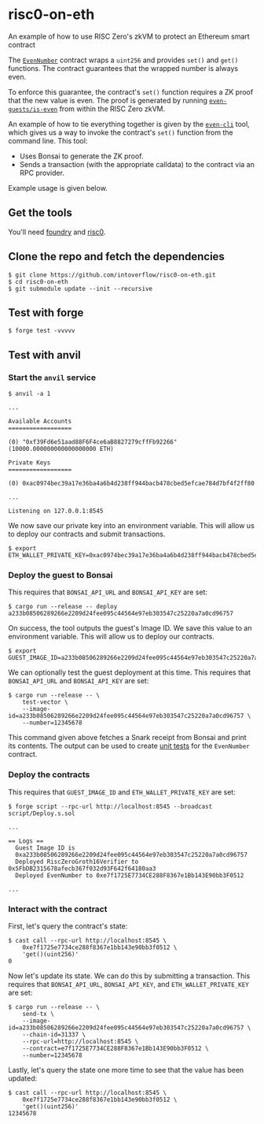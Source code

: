 # risc0-on-eth
An example of how to use RISC Zero's zkVM to protect an Ethereum smart contract

The [`EvenNumber`](https://github.com/intoverflow/risc0-on-eth/blob/main/contracts/EvenNumber.sol) contract wraps a `uint256` and provides `set()` and `get()` functions. The contract guarantees that the wrapped number is always even.

To enforce this guarantee, the contract's `set()` function requires a ZK proof that the new value is even. The proof is generated by running [`even-guests/is-even`](https://github.com/intoverflow/risc0-on-eth/blob/main/even-guests/is-even/src/main.rs) from within the RISC Zero zkVM.

An example of how to tie everything together is given by the [`even-cli`](https://github.com/intoverflow/risc0-on-eth/blob/main/even-cli/src/main.rs) tool, which gives us a way to invoke the contract's `set()` function from the command line. This tool:

* Uses Bonsai to generate the ZK proof.
* Sends a transaction (with the appropriate calldata) to the contract via an RPC provider.

Example usage is given below.

## Get the tools

You'll need [foundry](https://github.com/foundry-rs/foundry) and [risc0](https://github.com/risc0/risc0/).

## Clone the repo and fetch the dependencies

```console
$ git clone https://github.com/intoverflow/risc0-on-eth.git
$ cd risc0-on-eth
$ git submodule update --init --recursive
```

## Test with forge

```console
$ forge test -vvvvv
```

## Test with anvil

### Start the `anvil` service

```console
$ anvil -a 1

...

Available Accounts
==================

(0) "0xf39Fd6e51aad88F6F4ce6aB8827279cffFb92266" (10000.000000000000000000 ETH)

Private Keys
==================

(0) 0xac0974bec39a17e36ba4a6b4d238ff944bacb478cbed5efcae784d7bf4f2ff80

...

Listening on 127.0.0.1:8545
```

We now save our private key into an environment variable. This will allow us to deploy our contracts and submit transactions.

```console
$ export ETH_WALLET_PRIVATE_KEY=0xac0974bec39a17e36ba4a6b4d238ff944bacb478cbed5efcae784d7bf4f2ff80
```

### Deploy the guest to Bonsai

This requires that `BONSAI_API_URL` and `BONSAI_API_KEY` are set:

```console
$ cargo run --release -- deploy
a233b08506289266e2209d24fee095c44564e97eb303547c25220a7a0cd96757
```

On success, the tool outputs the guest's Image ID. We save this value to an environment variable. This will allow us to deploy our contracts.

```
$ export GUEST_IMAGE_ID=a233b08506289266e2209d24fee095c44564e97eb303547c25220a7a0cd96757
```

We can optionally test the guest deployment at this time. This requires that `BONSAI_API_URL` and `BONSAI_API_KEY` are set:

```
$ cargo run --release -- \
    test-vector \
    --image-id=a233b08506289266e2209d24fee095c44564e97eb303547c25220a7a0cd96757 \
    --number=12345678
```

This command given above fetches a Snark receipt from Bonsai and print its contents. The output can be used to create [unit tests](https://github.com/intoverflow/risc0-on-eth/blob/main/tests/EvenNumber.sol) for the `EvenNumber` contract.

### Deploy the contracts

This requires that `GUEST_IMAGE_ID` and `ETH_WALLET_PRIVATE_KEY` are set:

```console
$ forge script --rpc-url http://localhost:8545 --broadcast script/Deploy.s.sol

...

== Logs ==
  Guest Image ID is
  0xa233b08506289266e2209d24fee095c44564e97eb303547c25220a7a0cd96757
  Deployed RiscZeroGroth16Verifier to 0x5FbDB2315678afecb367f032d93F642f64180aa3
  Deployed EvenNumber to 0xe7f1725E7734CE288F8367e1Bb143E90bb3F0512

...
```

### Interact with the contract

First, let's query the contract's state:

```console
$ cast call --rpc-url http://localhost:8545 \
    0xe7f1725e7734ce288f8367e1bb143e90bb3f0512 \
    'get()(uint256)'
0
```

Now let's update its state. We can do this by submitting a transaction. This requires that `BONSAI_API_URL`, `BONSAI_API_KEY`, and `ETH_WALLET_PRIVATE_KEY` are set:

```console
$ cargo run --release -- \
    send-tx \
    --image-id=a233b08506289266e2209d24fee095c44564e97eb303547c25220a7a0cd96757 \
    --chain-id=31337 \
    --rpc-url=http://localhost:8545 \
    --contract=e7f1725E7734CE288F8367e1Bb143E90bb3F0512 \
    --number=12345678
```

Lastly, let's query the state one more time to see that the value has been updated:

```console
$ cast call --rpc-url http://localhost:8545 \
    0xe7f1725e7734ce288f8367e1bb143e90bb3f0512 \
    'get()(uint256)'
12345678
```
